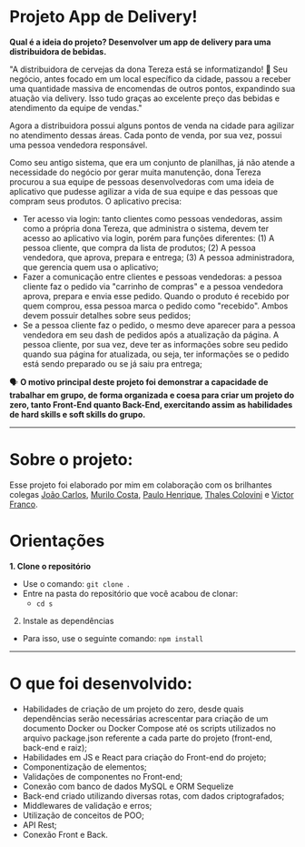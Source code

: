# Projeto App de Delivery!

  **Qual é a ideia do projeto? Desenvolver um app de delivery para uma distribuidora de bebidas.**

  "A distribuidora de cervejas da dona Tereza está se informatizando! 🚀 Seu negócio, antes focado em um local específico da cidade, passou a receber uma quantidade massiva de encomendas de outros pontos, expandindo sua atuação via delivery. Isso tudo graças ao excelente preço das bebidas e atendimento da equipe de vendas."

  Agora a distribuidora possui alguns pontos de venda na cidade para agilizar no atendimento dessas áreas. Cada ponto de venda, por sua vez, possui uma pessoa vendedora responsável.

  Como seu antigo sistema, que era um conjunto de planilhas, já não atende a necessidade do negócio por gerar muita manutenção, dona Tereza procurou a sua equipe de pessoas desenvolvedoras com uma ideia de aplicativo que pudesse agilizar a vida de sua equipe e das pessoas que compram seus produtos. O aplicativo precisa:

  - Ter acesso via login: tanto clientes como pessoas vendedoras, assim como a própria dona Tereza, que administra o sistema, devem ter acesso ao aplicativo via login, porém para funções diferentes: (1) A pessoa cliente, que compra da lista de produtos; (2) A pessoa vendedora, que aprova, prepara e entrega; (3) A pessoa administradora, que gerencia quem usa o aplicativo;
  - Fazer a comunicação entre clientes e pessoas vendedoras: a pessoa cliente faz o pedido via "carrinho de compras" e a pessoa vendedora aprova, prepara e envia esse pedido. Quando o produto é recebido por quem comprou, essa pessoa marca o pedido como "recebido". Ambos devem possuir detalhes sobre seus pedidos;
  - Se a pessoa cliente faz o pedido, o mesmo deve aparecer para a pessoa vendedora em seu dash de pedidos após a atualização da página. A pessoa cliente, por sua vez, deve ter as informações sobre seu pedido quando sua página for atualizada, ou seja, ter informações se o pedido está sendo preparado ou se já saiu pra entrega;

 🗣 **O motivo principal deste projeto foi demonstrar a capacidade de trabalhar em grupo, de forma organizada e coesa para criar um projeto do zero, tanto Front-End quanto Back-End, exercitando assim as habilidades de hard skills e soft skills do grupo.**

---

# Sobre o projeto: 

Esse projeto foi elaborado por mim em colaboração com os brilhantes colegas [João Carlos](https://github.com/Jvieyrah), [Murilo Costa](https://github.com/mu-costa), [Paulo Henrique](https://github.com/Paul0-Henrique-Da-Silva), [Thales Colovini](https://github.com/ThalesJC) e [Victor Franco](https://github.com/vfranco00).

# Orientações

  <strong>1. Clone o repositório</strong>

  - Use o comando: `git clone `.
  - Entre na pasta do repositório que você acabou de clonar:
    - `cd s`
  
  2. Instale as dependências

  - Para isso, use o seguinte comando: `npm install`

---

# O que foi desenvolvido: 

  - Habilidades de criação de um projeto do zero, desde quais dependências serão necessárias acrescentar para criação de um documento Docker ou Docker Compose até os scripts utilizados no arquivo package.json referente a cada parte do projeto (front-end, back-end e raiz);
  - Habilidades em JS e React para criação do Front-end do projeto;
  - Componentização de elementos;
  - Validações de componentes no Front-end;
  - Conexão com banco de dados MySQL e ORM Sequelize
  - Back-end criado utilizando diversas rotas, com dados criptografados;
  - Middlewares de validação e erros;
  - Utilização de conceitos de POO;
  - API Rest;
  - Conexão Front e Back. 
    
